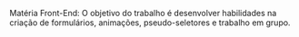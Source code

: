Matéria  Front-End:
O objetivo do trabalho é desenvolver habilidades na criação de formulários, animações, pseudo-seletores e trabalho em grupo.
